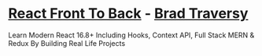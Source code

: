 <h1><a href="https://www.udemy.com/course/modern-react-front-to-back/">React Front To Back</a> - <a href="https://www.udemy.com/user/brad-traversy/">Brad Traversy</a></h1>
<p>Learn Modern React 16.8+ Including Hooks, Context API, Full Stack MERN & Redux By Building Real Life Projects</p>
